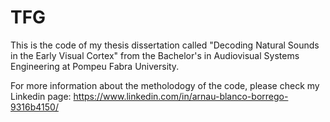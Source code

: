 # TFG

This is the code of my thesis dissertation called "Decoding Natural Sounds in the Early Visual Cortex" from the Bachelor's in Audiovisual Systems Engineering at Pompeu Fabra University.

For more information about the metholodogy of the code, please check my Linkedin page: https://www.linkedin.com/in/arnau-blanco-borrego-9316b4150/

